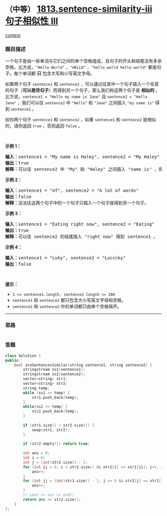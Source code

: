 # `（中等）` [1813.sentence-similarity-iii 句子相似性 III](https://leetcode-cn.com/problems/sentence-similarity-iii/)

[contest](https://leetcode-cn.com/contest/biweekly-contest-49/problems/sentence-similarity-iii/)

### 题目描述
<div class="notranslate"><p>一个句子是由一些单词与它们之间的单个空格组成，且句子的开头和结尾没有多余空格。比方说，<code>"Hello World"</code>&nbsp;，<code>"HELLO"</code>&nbsp;，<code>"hello world hello world"</code>&nbsp;都是句子。每个单词都 <strong>只</strong>&nbsp;包含大写和小写英文字母。</p>

<p>如果两个句子&nbsp;<code>sentence1</code> 和&nbsp;<code>sentence2</code>&nbsp;，可以通过往其中一个句子插入一个任意的句子（<strong>可以是空句子</strong>）而得到另一个句子，那么我们称这两个句子是 <strong>相似的</strong>&nbsp;。比方说，<code>sentence1 = "Hello my name is Jane"</code> 且&nbsp;<code>sentence2 = "Hello Jane"</code>&nbsp;，我们可以往 <code>sentence2</code>&nbsp;中&nbsp;<code>"Hello"</code> 和&nbsp;<code>"Jane"</code>&nbsp;之间插入&nbsp;<code>"my name is"</code>&nbsp;得到 <code>sentence1</code>&nbsp;。</p>

<p>给你两个句子&nbsp;<code>sentence1</code> 和&nbsp;<code>sentence2</code>&nbsp;，如果<em>&nbsp;</em><code>sentence1</code> 和<em>&nbsp;</em><code>sentence2</code> 是相似的，请你返回&nbsp;<code>true</code>&nbsp;，否则返回&nbsp;<code>false</code>&nbsp;。</p>

<p>&nbsp;</p>

<p><strong>示例 1：</strong></p>

<pre><b>输入：</b>sentence1 = "My name is Haley", sentence2 = "My Haley"
<b>输出：</b>true
<b>解释：</b>可以往 sentence2 中 "My" 和 "Haley" 之间插入 "name is" ，得到 sentence1 。
</pre>

<p><strong>示例 2：</strong></p>

<pre><b>输入：</b>sentence1 = "of", sentence2 = "A lot of words"
<b>输出：</b>false
<strong>解释：</strong>没法往这两个句子中的一个句子只插入一个句子就得到另一个句子。
</pre>

<p><strong>示例 3：</strong></p>

<pre><b>输入：</b>sentence1 = "Eating right now", sentence2 = "Eating"
<b>输出：</b>true
<b>解释：</b>可以往 sentence2 的结尾插入 "right now" 得到 sentence1 。
</pre>

<p><strong>示例 4：</strong></p>

<pre><b>输入：</b>sentence1 = "Luky", sentence2 = "Lucccky"
<b>输出：</b>false
</pre>

<p>&nbsp;</p>

<p><strong>提示：</strong></p>

<ul>
	<li><code>1 &lt;= sentence1.length, sentence2.length &lt;= 100</code></li>
	<li><code>sentence1</code>&nbsp;和&nbsp;<code>sentence2</code>&nbsp;都只包含大小写英文字母和空格。</li>
	<li><code>sentence1</code>&nbsp;和&nbsp;<code>sentence2</code>&nbsp;中的单词都只由单个空格隔开。</li>
</ul>
</div>

---
### 思路
```
```



### 答题
``` C++
class Solution {
public:
    bool areSentencesSimilar(string sentence1, string sentence2) {
        stringstream ss1(sentence1);
        stringstream ss2(sentence2);
        vector<string> str1;
        vector<string> str2;
        string temp;
        while (ss1 >> temp) {
            str1.push_back(temp);
        }
        while(ss2 >> temp) {
            str2.push_back(temp);
        }
        
        if (str1.size() < str2.size()) {
            swap(str1, str2);
        }
        
        if (str2.empty()) return true;
        
        int ans = 0;
        int i = 0;
        int j = (int)str2.size() - 1;
        for (int ii = 0; i < str2.size() && str2[i] == str1[ii]; i++, ii++) {
            ans++;
        }
        for (int jj = (int)str1.size() - 1; j >= 0 && str2[j] == str1[jj]; j--, jj--) {
            ans++;
        }
        // cout << ans << endl;
        return ans >= str2.size();
    }
};
```




